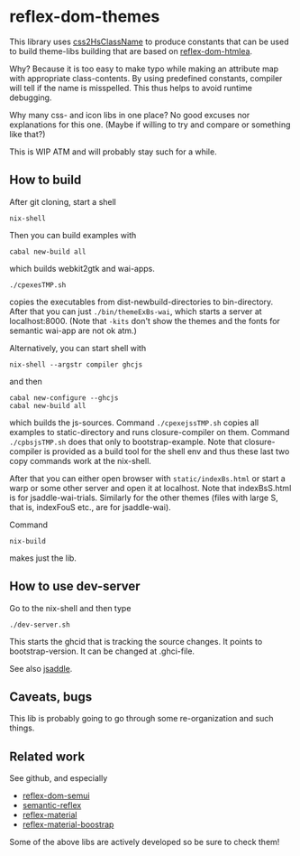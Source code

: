 # reflex-dom-themes

This library uses 
[css2HsClassName](https://github.com/gspia/css2HsClassName)
to produce constants that can be used to build theme-libs building
that are based on 
[reflex-dom-htmlea](https://github.com/gspia/reflex-dom-htmlea).

Why? Because it is too easy to make typo while making an attribute map 
with appropriate class-contents. By using predefined constants, compiler
will tell if the name is misspelled. This thus helps to avoid 
runtime debugging.

Why many css- and icon libs in one place? No good excuses nor 
explanations for this one.
(Maybe if willing to try and compare or something like that?) 

This is WIP ATM and will probably stay such for a while.


## How to build

After git cloning, start a shell
```
nix-shell
```
Then you can build examples with
```
cabal new-build all
```
which builds webkit2gtk and wai-apps. 
```
./cpexesTMP.sh
```
copies the executables from dist-newbuild-directories to bin-directory. After 
that you can just `./bin/themeExBs-wai`, which starts a server at localhost:8000.
(Note that `-kits` don't show the themes and the fonts for semantic wai-app are
not ok atm.)

Alternatively, you can start shell with
```
nix-shell --argstr compiler ghcjs
```
and then
```
cabal new-configure --ghcjs
cabal new-build all
```
which builds the js-sources. Command `./cpexejssTMP.sh` copies all 
examples to static-directory and runs closure-compiler on them. 
Command `./cpbsjsTMP.sh` does that only to bootstrap-example. Note that 
closure-compiler is provided as a build tool for the shell env and thus 
these last two copy commands work at the nix-shell.

After that you can either open browser with `static/indexBs.html` or start 
a warp or some other server and open it at localhost. Note that 
indexBsS.html is for jsaddle-wai-trials. Similarly for the other themes 
(files with large S, that is, indexFouS etc.,  are for jsaddle-wai).

Command 
```
nix-build
```
makes just the lib.


## How to use dev-server

Go to the nix-shell and then type
```
./dev-server.sh
```

This starts the ghcid that is tracking the source changes. It points to 
bootstrap-version. It can be changed at .ghci-file. 

See also [jsaddle](https://github.com/ghcjs/jsaddle).


## Caveats, bugs

This lib is probably going to go through some re-organization 
and such things. 


## Related work

See github, and especially

- [reflex-dom-semui](https://github.com/reflex-frp/reflex-dom-semui)
- [semantic-reflex](https://github.com/tomsmalley/semantic-reflex)
- [reflex-material](https://github.com/alasconnect/reflex-material)
- [reflex-material-boostrap](https://github.com/hexresearch/reflex-material-bootstrap)

Some of the above libs are actively developed so be sure to check them!

